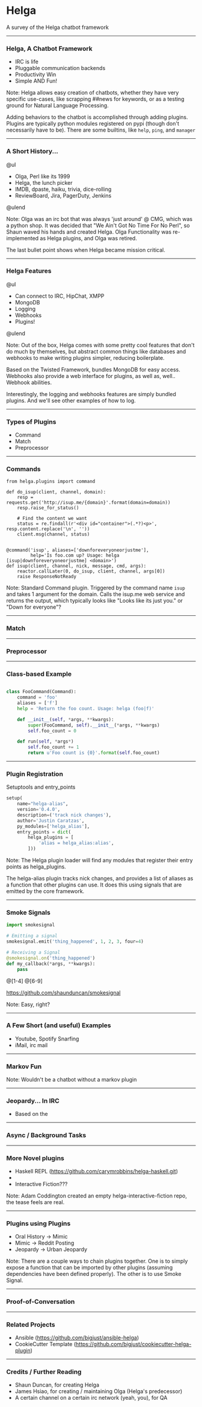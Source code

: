 # Helga

A survey of the Helga chatbot framework

---

### Helga, A Chatbot Framework

- IRC is life
- Pluggable communication backends
- Productivity Win
- Simple AND Fun!

Note:
Helga allows easy creation of chatbots, whether they have very
specific use-cases, like scrapping ##news for keywords, or as a
testing ground for Natural Language Processing.

Adding behaviors to the chatbot is accomplished through adding
plugins. Plugins are typically python modules registered on pypi
(though don't necessarily have to be). There are some builtins, like
`help`, `ping`, and `manager`

---

### A Short History...

@ul

- Olga, Perl like its 1999
- Helga, the lunch picker
- IMDB, dpaste, haiku, trivia, dice-rolling
- ReviewBoard, Jira, PagerDuty, Jenkins

@ulend

Note:
Olga was an irc bot that was always 'just around' @ CMG, which was a
python shop. It was decided that "We Ain't Got No Time For No Perl",
so Shaun waved his hands and created Helga. Olga Functionality was
re-implemented as Helga plugins, and Olga was retired.

The last bullet point shows when Helga became mission critical.

---

### Helga Features

@ul

- Can connect to IRC, HipChat, XMPP
- MongoDB
- Logging
- Webhooks
- Plugins!

@ulend

Note:
Out of the box, Helga comes with some pretty cool features that don't
do much by themselves, but abstract common things like databases and
webhooks to make writing plugins simpler, reducing boilerplate.

Based on the Twisted Framework, bundles MongoDB for easy access.
Webhooks also provide a web interface for plugins, as well as,
well.. Webhook abilities.

Interestingly, the logging and webhooks features are simply bundled
plugins. And we'll see other examples of how to log.

---

### Types of Plugins

- Command
- Match
- Preprocessor

---

### Commands

```
from helga.plugins import command

def do_isup(client, channel, domain):
    resp = requests.get('http://isup.me/{domain}'.format(domain=domain))
    resp.raise_for_status()

    # Find the content we want
    status = re.findall(r'<div id="container">(.*?)<p>', resp.content.replace('\n', ''))
    client.msg(channel, status)


@command('isup', aliases=['downforeveryoneorjustme'],
         help='Is foo.com up? Usage: helga [isup|downforeveryoneorjustme] <domain>')
def isup(client, channel, nick, message, cmd, args):
    reactor.callLater(0, do_isup, client, channel, args[0])
    raise ResponseNotReady

```


Note:
Standard Command plugin. Triggered by the command name `isup` and
takes 1 argument for the domain. Calls the isup.me web service and
returns the output, which typically looks like "Looks like its just
you." or "Down for everyone"?

---

### Match


---

### Preprocessor


---

### Class-based Example

``` python

class FooCommand(Command):
    command = 'foo'
    aliases = ['f']
    help = 'Return the foo count. Usage: helga (foo|f)'

    def __init__(self, *args, **kwargs):
        super(FooCommand, self).__init__(*args, **kwargs)
        self.foo_count = 0

    def run(self, *args*)
        self.foo_count += 1
        return u'Foo count is {0}'.format(self.foo_count)

```

---

### Plugin Registration

Setuptools and entry_points

``` python
setup(
    name="helga-alias",
    version='0.4.0',
    description=('track nick changes'),
    author='Justin Caratzas',
    py_modules=['helga_alias'],
    entry_points = dict(
        helga_plugins = [
            'alias = helga_alias:alias',
        ]))
```

Note:
The Helga plugin loader will find any modules that register their
entry points as helga_plugins.

The helga-alias plugin tracks nick changes, and provides a list of
aliases as a function that other plugins can use. It does this using
signals that are emitted by the core framework.

---

### Smoke Signals

``` python
import smokesignal

# Emitting a signal
smokesignal.emit('thing_happened', 1, 2, 3, four=4)

# Receiving a Signal
@smokesignal.on('thing_happened')
def my_callback(*args, **kwargs):
    pass
```
@[1-4]
@[6-9]

https://github.com/shaunduncan/smokesignal

Note:
Easy, right?

---


### A Few Short (and useful) Examples

- Youtube, Spotify Snarfing
- iMail, irc mail


---

### Markov Fun


Note:
Wouldn't be a chatbot without a markov plugin


---

### Jeopardy... In IRC

- Based on the

---

### Async / Background Tasks



---

### More Novel plugins

- Haskell REPL (https://github.com/carymrobbins/helga-haskell.git)
-
- Interactive Fiction???

Note:
Adam Coddington created an empty helga-interactive-fiction repo, the tease feels
are real.

---

### Plugins using Plugins

- Oral History -> Mimic
- Mimic -> Reddit Posting
- Jeopardy -> Urban Jeopardy

Note:
There are a couple ways to chain plugins together. One is to simply expose a
function that can be imported by other plugins (assuming dependencies have been
defined properly). The other is to use Smoke Signal.

---


### Proof-of-Conversation


---

### Related Projects

- Ansible (https://github.com/bigjust/ansible-helga)
- CookieCutter Template (https://github.com/bigjust/cookiecutter-helga-plugin)

---

### Credits / Further Reading

- Shaun Duncan, for creating Helga
- James Hsiao, for creating / maintaining Olga (Helga's predecessor)
- A certain channel on a certain irc network (yeah, you), for QA
